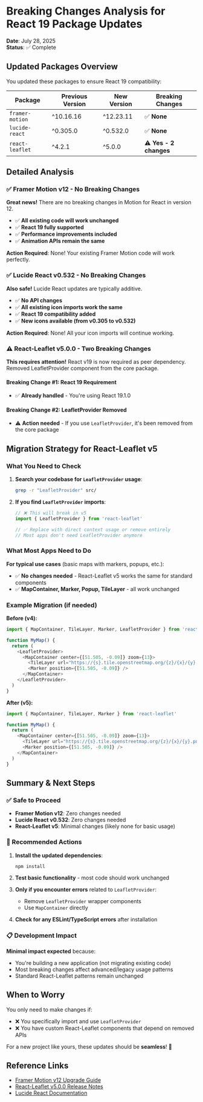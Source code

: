 # Breaking Changes Analysis for React 19 Package Updates

**Date**: July 28, 2025  
**Status**: ✅ Complete  

## Updated Packages Overview

You updated these packages to ensure React 19 compatibility:

| Package | Previous Version | New Version | Breaking Changes |
|---------|------------------|-------------|------------------|
| `framer-motion` | ^10.16.16 | ^12.23.11 | ✅ **None** |
| `lucide-react` | ^0.305.0 | ^0.532.0 | ✅ **None** |
| `react-leaflet` | ^4.2.1 | ^5.0.0 | ⚠️ **Yes - 2 changes** |

## Detailed Analysis

### ✅ Framer Motion v12 - No Breaking Changes

**Great news!** There are no breaking changes in Motion for React in version 12.

- ✅ **All existing code will work unchanged**
- ✅ **React 19 fully supported**
- ✅ **Performance improvements included**
- ✅ **Animation APIs remain the same**

**Action Required**: None! Your existing Framer Motion code will work perfectly.

### ✅ Lucide React v0.532 - No Breaking Changes

**Also safe!** Lucide React updates are typically additive.

- ✅ **No API changes**
- ✅ **All existing icon imports work the same**
- ✅ **React 19 compatibility added**
- ✅ **New icons available (from v0.305 to v0.532)**

**Action Required**: None! All your icon imports will continue working.

### ⚠️ React-Leaflet v5.0.0 - Two Breaking Changes

**This requires attention!** React v19 is now required as peer dependency. Removed LeafletProvider component from the core package.

#### Breaking Change #1: React 19 Requirement
- ✅ **Already handled** - You're using React 19.1.0

#### Breaking Change #2: LeafletProvider Removed
- ⚠️ **Action needed** - If you use `LeafletProvider`, it's been removed from the core package

## Migration Strategy for React-Leaflet v5

### What You Need to Check

1. **Search your codebase for `LeafletProvider` usage**:
   ```bash
   grep -r "LeafletProvider" src/
   ```

2. **If you find `LeafletProvider` imports**:
   ```typescript
   // ❌ This will break in v5
   import { LeafletProvider } from 'react-leaflet'
   
   // ✅ Replace with direct context usage or remove entirely
   // Most apps don't need LeafletProvider anymore
   ```

### What Most Apps Need to Do

**For typical use cases** (basic maps with markers, popups, etc.):
- ✅ **No changes needed** - React-Leaflet v5 works the same for standard components
- ✅ **MapContainer, Marker, Popup, TileLayer** - all work unchanged

### Example Migration (if needed)

**Before (v4):**
```typescript
import { MapContainer, TileLayer, Marker, LeafletProvider } from 'react-leaflet'

function MyMap() {
  return (
    <LeafletProvider>
      <MapContainer center={[51.505, -0.09]} zoom={13}>
        <TileLayer url="https://{s}.tile.openstreetmap.org/{z}/{x}/{y}.png" />
        <Marker position={[51.505, -0.09]} />
      </MapContainer>
    </LeafletProvider>
  )
}
```

**After (v5):**
```typescript
import { MapContainer, TileLayer, Marker } from 'react-leaflet'

function MyMap() {
  return (
    <MapContainer center={[51.505, -0.09]} zoom={13}>
      <TileLayer url="https://{s}.tile.openstreetmap.org/{z}/{x}/{y}.png" />
      <Marker position={[51.505, -0.09]} />
    </MapContainer>
  )
}
```

## Summary & Next Steps

### ✅ Safe to Proceed
- **Framer Motion v12**: Zero changes needed
- **Lucide React v0.532**: Zero changes needed  
- **React-Leaflet v5**: Minimal changes (likely none for basic usage)

### 🎯 Recommended Actions

1. **Install the updated dependencies**:
   ```bash
   npm install
   ```

2. **Test basic functionality** - most code should work unchanged

3. **Only if you encounter errors** related to `LeafletProvider`:
   - Remove `LeafletProvider` wrapper components
   - Use `MapContainer` directly

4. **Check for any ESLint/TypeScript errors** after installation

### 📋 Development Impact

**Minimal impact expected** because:
- You're building a new application (not migrating existing code)
- Most breaking changes affect advanced/legacy usage patterns
- Standard React-Leaflet patterns remain unchanged

## When to Worry

You only need to make changes if:
- ❌ You specifically import and use `LeafletProvider` 
- ❌ You have custom React-Leaflet components that depend on removed APIs

For a new project like yours, these updates should be **seamless**! 🚀

## Reference Links

- [Framer Motion v12 Upgrade Guide](https://motion.dev/docs/react-upgrade-guide)
- [React-Leaflet v5.0.0 Release Notes](https://github.com/PaulLeCam/react-leaflet/releases/tag/v5.0.0)
- [Lucide React Documentation](https://lucide.dev/guide/packages/lucide-react)
